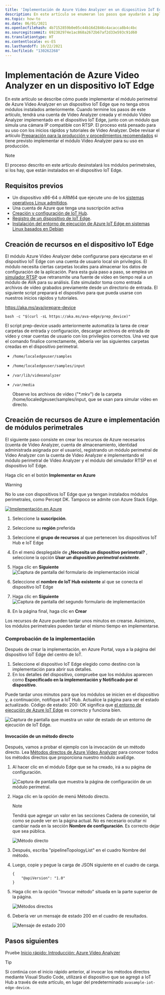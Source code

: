 ```yaml
---
title: 'Implementación de Azure Video Analyzer en un dispositivo IoT Edge: Azure'
description: En este artículo se enumeran los pasos que ayudarán a implementar Azure Video Analyzer en el dispositivo IoT Edge. Lo haría, por ejemplo, si tiene acceso a una máquina Linux local.
ms.topic: how-to
ms.date: 06/01/2021
ms.openlocfilehash: 4b7152859b0e05c44b16d2846c4acacca8b4c4bc
ms.sourcegitcommit: 692382974e1ac868a2672b67af2d33e593c91d60
ms.translationtype: HT
ms.contentlocale: es-ES
ms.lasthandoff: 10/22/2021
ms.locfileid: "130262268"
---
```

# <a name="deploy-azure-video-analyzer-to-an-iot-edge-device"></a>Implementación de Azure Video Analyzer en un dispositivo IoT Edge

En este artículo se describe cómo puede implementar el módulo perimetral de Azure Video Analyzer en un dispositivo IoT Edge que no tenga otros módulos instalados anteriormente. Cuando termine los pasos de este artículo, tendrá una cuenta de Video Analyzer creada y el módulo Video Analyzer implementado en el dispositivo IoT Edge, junto con un módulo que simula una cámara IP compatible con RTSP. El proceso está pensado para su uso con los inicios rápidos y tutoriales de Video Analyzer. Debe revisar el artículo [Preparación para la producción y procedimientos recomendados](production-readiness.md) si tiene previsto implementar el módulo Video Analyzer para su uso en producción.

> [!NOTE]
> El proceso descrito en este artículo desinstalará los módulos perimetrales, si los hay, que están instalados en el dispositivo IoT Edge.


## <a name="prerequisites"></a>Requisitos previos

* Un dispositivo x86-64 o ARM64 que ejecute uno de los [sistemas operativos Linux admitidos](../../iot-edge/support.md#operating-systems).
* Una cuenta de Azure que tenga una suscripción activa
* [Creación y configuración de IoT Hub](../../iot-hub/iot-hub-create-through-portal.md).
* [Registro de un dispositivo de IoT Edge](../../iot-edge/how-to-provision-single-device-linux-symmetric.md#register-your-device).
* [Instalación del entorno de ejecución de Azure IoT Edge en sistemas Linux basados en Debian](../../iot-edge/how-to-provision-single-device-linux-symmetric.md)


## <a name="create-resources-on-iot-edge-device"></a>Creación de recursos en el dispositivo IoT Edge

El módulo Azure Video Analyzer debe configurarse para ejecutarse en el dispositivo IoT Edge con una cuenta de usuario local sin privilegios. El módulo necesita ciertas carpetas locales para almacenar los datos de configuración de la aplicación. Para esta guía paso a paso, se emplea un [simulador RTSP](https://github.com/Azure/video-analyzer/tree/main/edge-modules/sources/rtspsim-live555) que retransmite una fuente de vídeo en tiempo real a un módulo de AVA para su análisis. Este simulador toma como entrada archivos de vídeo grabados previamente desde un directorio de entrada. El siguiente script preparará el dispositivo para que pueda usarse con nuestros inicios rápidos y tutoriales.

https://aka.ms/ava/prepare-device

`bash -c "$(curl -sL https://aka.ms/ava-edge/prep_device)"`

El script prep-device usado anteriormente automatiza la tarea de crear carpetas de entrada y configuración, descargar archivos de entrada de vídeo y crear cuentas de usuario con los privilegios correctos. Una vez que el comando finalice correctamente, debería ver las siguientes carpetas creadas en el dispositivo perimetral. 

* `/home/localedgeuser/samples`
* `/home/localedgeuser/samples/input`
* `/var/lib/videoanalyzer`
* `/var/media`

    Observe los archivos de vídeo ("*.mkv") de la carpeta /home/localedgeuser/samples/input, que se usan para simular vídeo en directo. 

## <a name="creating-azure-resources-and-deploying-edge-modules"></a>Creación de recursos de Azure e implementación de módulos perimetrales
El siguiente paso consiste en crear los recursos de Azure necesarios (cuenta de Video Analyzer, cuenta de almacenamiento, identidad administrada asignada por el usuario), registrando un módulo perimetral de Video Analyzer con la cuenta de Video Analyzer e implementando el módulo perimetral de Video Analyzer y el módulo del simulador RTSP en el dispositivo IoT Edge.

Haga clic en el botón **Implementar en Azure**

> [!WARNING]
> No lo use con dispositivos IoT Edge que ya tengan instalados módulos perimetrales, como Percept DK. Tampoco se admite con Azure Stack Edge.

[![Implementación en Azure](https://aka.ms/deploytoazurebutton)](https://aka.ms/ava/click-to-deploy/form)

1. Seleccione la **suscripción**.
2. Seleccione su **región** preferida
3. Seleccione el **grupo de recursos** al que pertenecen los dispositivos IoT Hub e IoT Edge
4. En el menú desplegable de **¿Necesita un dispositivo perimetral?** , seleccione la opción **_Usar un dispositivo perimetral existente_**.
5. Haga clic en **Siguiente**
![Captura de pantalla del formulario de implementación inicial](./media/deploy-iot-edge-device/project-details.png)

1. Seleccione el **nombre de IoT Hub existente** al que se conecta el dispositivo IoT Edge
1. Haga clic en **Siguiente**
![Captura de pantalla del segundo formulario de implementación](./media/deploy-iot-edge-device/iot-hub-name.png)

1. En la página final, haga clic en **Crear**

Los recursos de Azure pueden tardar unos minutos en crearse. Asimismo, los módulos perimetrales pueden tardar el mismo tiempo en implementarse.


### <a name="verify-your-deployment"></a>Comprobación de la implementación

Después de crear la implementación, en Azure Portal, vaya a la página del dispositivo IoT Edge del centro de IoT.

1. Seleccione el dispositivo IoT Edge elegido como destino con la implementación para abrir sus detalles.
2. En los detalles del dispositivo, compruebe que los módulos aparecen como **Especificado en la implementación y Notificado por el dispositivo**.

Puede tardar unos minutos para que los módulos se inicien en el dispositivo y, a continuación, notifique a IoT Hub. Actualice la página para ver el estado actualizado.
Código de estado: 200: OK significa que [el entorno de ejecución de Azure IoT Edge](../../iot-edge/iot-edge-runtime.md) es correcto y funciona bien.

![Captura de pantalla que muestra un valor de estado de un entorno de ejecución de IoT Edge.](./media/deploy-iot-edge-device/status.png)

#### <a name="invoke-a-direct-method"></a>Invocación de un método directo

Después, vamos a probar el ejemplo con la invocación de un método directo. Lea [Métodos directos de Azure Video Analyzer](direct-methods.md) para conocer todos los métodos directos que proporciona nuestro módulo avaEdge.

1. Al hacer clic en el módulo Edge que se ha creado, irá a su página de configuración.  

    ![Captura de pantalla que muestra la página de configuración de un módulo perimetral.](./media/deploy-iot-edge-device/modules.png)
1. Haga clic en la opción de menú Método directo.

    > [!NOTE] 
    > Tendrá que agregar un valor en las secciones Cadena de conexión, tal como se puede ver en la página actual. No es necesario ocultar ni cambiar nada en la sección **Nombre de configuración**. Es correcto dejar que sea pública.

    ![Método directo](./media/deploy-iot-edge-device/module-details.png)
1. Después, escriba "pipelineTopologyList" en el cuadro Nombre del método.
1. Luego, copie y pegue la carga de JSON siguiente en el cuadro de carga.
    
   ```
   {
       "@apiVersion": "1.0"
   }
   ```
1. Haga clic en la opción "Invocar método" situada en la parte superior de la página.

    ![Métodos directos](./media/deploy-iot-edge-device/direct-method.png)
1. Debería ver un mensaje de estado 200 en el cuadro de resultados.

    ![Mensaje de estado 200](./media/deploy-iot-edge-device/connection-timeout.png) 

## <a name="next-steps"></a>Pasos siguientes

Pruebe [Inicio rápido: Introducción: Azure Video Analyzer](get-started-detect-motion-emit-events.md)

> [!TIP]
> Si continúa con el inicio rápido anterior, al invocar los métodos directos mediante Visual Studio Code, utilizará el dispositivo que se agregó a IoT Hub a través de este artículo, en lugar del predeterminado `avasample-iot-edge-device`.
